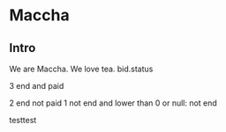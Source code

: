 # Maccha
## Intro
We are Maccha. We love tea.
bid.status

3 end and paid

2 end not paid
1 not end and lower than
0  or null: not end

testtest
